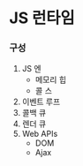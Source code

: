 # JS 런타임

### 구성

1. JS 엔
   * 메모리 힙
   * 콜 스
2. 이벤트 루프
3. 콜백 큐
4. 렌더 큐&#x20;
5. Web APIs
   * DOM
   * Ajax
